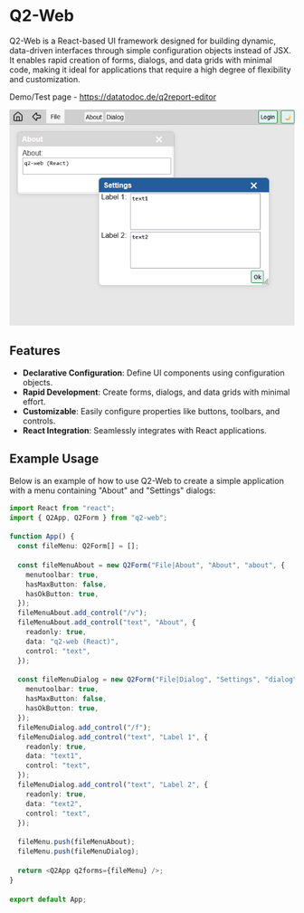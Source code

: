 # Q2-Web

Q2-Web is a React-based UI framework designed for building dynamic, data-driven interfaces through simple configuration objects instead of JSX. It enables rapid creation of forms, dialogs, and data grids with minimal code, making it ideal for applications that require a high degree of flexibility and customization.

Demo/Test page - https://datatodoc.de/q2report-editor

![Q2-Web Example](./assets/q2-web-example.png)

## Features

- **Declarative Configuration**: Define UI components using configuration objects.
- **Rapid Development**: Create forms, dialogs, and data grids with minimal effort.
- **Customizable**: Easily configure properties like buttons, toolbars, and controls.
- **React Integration**: Seamlessly integrates with React applications.

## Example Usage

Below is an example of how to use Q2-Web to create a simple application with a menu containing "About" and "Settings" dialogs:

```typescript
import React from "react";
import { Q2App, Q2Form } from "q2-web";

function App() {
  const fileMenu: Q2Form[] = [];

  const fileMenuAbout = new Q2Form("File|About", "About", "about", {
    menutoolbar: true,
    hasMaxButton: false,
    hasOkButton: true,
  });
  fileMenuAbout.add_control("/v");
  fileMenuAbout.add_control("text", "About", {
    readonly: true,
    data: "q2-web (React)",
    control: "text",
  });

  const fileMenuDialog = new Q2Form("File|Dialog", "Settings", "dialog", {
    menutoolbar: true,
    hasMaxButton: false,
    hasOkButton: true,
  });
  fileMenuDialog.add_control("/f");
  fileMenuDialog.add_control("text", "Label 1", {
    readonly: true,
    data: "text1",
    control: "text",
  });
  fileMenuDialog.add_control("text", "Label 2", {
    readonly: true,
    data: "text2",
    control: "text",
  });

  fileMenu.push(fileMenuAbout);
  fileMenu.push(fileMenuDialog);

  return <Q2App q2forms={fileMenu} />;
}

export default App;
```
